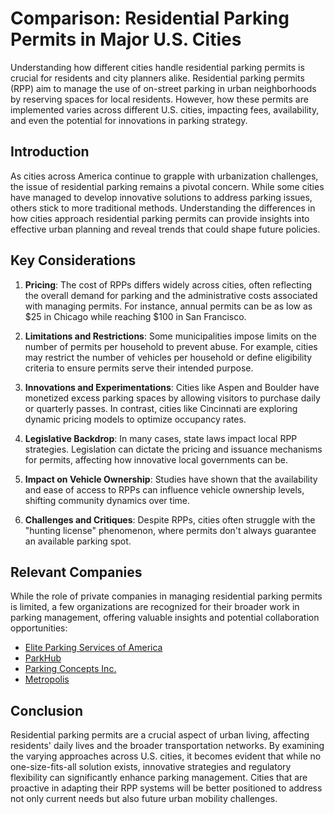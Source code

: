 # Comparison: Residential Parking Permits in Major U.S. Cities

Understanding how different cities handle residential parking permits is crucial for residents and city planners alike. Residential parking permits (RPP) aim to manage the use of on-street parking in urban neighborhoods by reserving spaces for local residents. However, how these permits are implemented varies across different U.S. cities, impacting fees, availability, and even the potential for innovations in parking strategy.

## Introduction

As cities across America continue to grapple with urbanization challenges, the issue of residential parking remains a pivotal concern. While some cities have managed to develop innovative solutions to address parking issues, others stick to more traditional methods. Understanding the differences in how cities approach residential parking permits can provide insights into effective urban planning and reveal trends that could shape future policies.

## Key Considerations

1. **Pricing**: The cost of RPPs differs widely across cities, often reflecting the overall demand for parking and the administrative costs associated with managing permits. For instance, annual permits can be as low as $25 in Chicago while reaching $100 in San Francisco.

2. **Limitations and Restrictions**: Some municipalities impose limits on the number of permits per household to prevent abuse. For example, cities may restrict the number of vehicles per household or define eligibility criteria to ensure permits serve their intended purpose.

3. **Innovations and Experimentations**: Cities like Aspen and Boulder have monetized excess parking spaces by allowing visitors to purchase daily or quarterly passes. In contrast, cities like Cincinnati are exploring dynamic pricing models to optimize occupancy rates.

4. **Legislative Backdrop**: In many cases, state laws impact local RPP strategies. Legislation can dictate the pricing and issuance mechanisms for permits, affecting how innovative local governments can be.

5. **Impact on Vehicle Ownership**: Studies have shown that the availability and ease of access to RPPs can influence vehicle ownership levels, shifting community dynamics over time.

6. **Challenges and Critiques**: Despite RPPs, cities often struggle with the "hunting license" phenomenon, where permits don't always guarantee an available parking spot.

## Relevant Companies

While the role of private companies in managing residential parking permits is limited, a few organizations are recognized for their broader work in parking management, offering valuable insights and potential collaboration opportunities:

- [Elite Parking Services of America](/dir/elite_parking_services_of_america)
- [ParkHub](/dir/parkhub)
- [Parking Concepts Inc.](/dir/parking_concepts_inc)
- [Metropolis](/dir/metropolis)

## Conclusion

Residential parking permits are a crucial aspect of urban living, affecting residents' daily lives and the broader transportation networks. By examining the varying approaches across U.S. cities, it becomes evident that while no one-size-fits-all solution exists, innovative strategies and regulatory flexibility can significantly enhance parking management. Cities that are proactive in adapting their RPP systems will be better positioned to address not only current needs but also future urban mobility challenges.